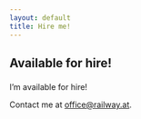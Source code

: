 ```yaml
---
layout: default
title: Hire me!
---
```


<div class="content_box span-24">
<div class="content_wrapper">
<h2>

Available for hire!

</h2>
<div class="content">
<p>

I’m available for hire!

</p>
<p>

Contact me at <a href="mailto:office@railway.at">office@railway.at</a>.

</p>
</div>
</div>
</div>
